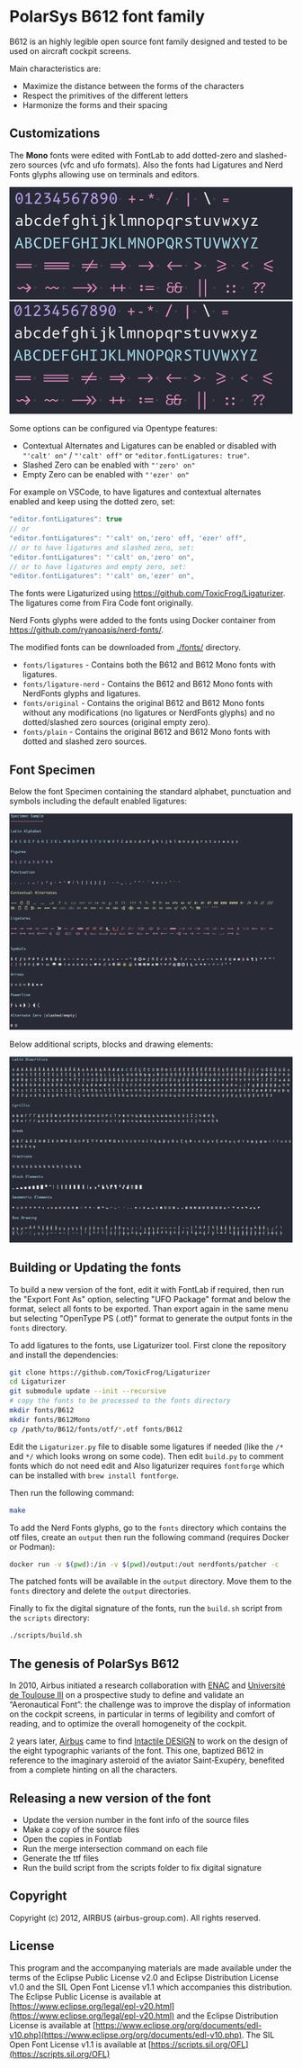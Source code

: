 # PolarSys B612 font family

B612 is an highly legible open source font family designed and tested to be used on aircraft cockpit screens.

Main characteristics are:

- Maximize the distance between the forms of the characters
- Respect the primitives of the different letters
- Harmonize the forms and their spacing

## Customizations

The **Mono** fonts were edited with FontLab to add dotted-zero and slashed-zero sources (vfc and ufo formats). Also the fonts had Ligatures and Nerd Fonts glyphs allowing use on terminals and editors.

![Dotted](./img/Dotted.png)
![Slashed](./img/Slashed.png)

Some options can be configured via Opentype features:

- Contextual Alternates and Ligatures can be enabled or disabled with `"'calt' on"` / `"'calt' off"` or `"editor.fontLigatures: true"`.
- Slashed Zero can be enabled with `"'zero' on"`
- Empty Zero can be enabled with `"'ezer' on"`

For example on VSCode, to have ligatures and contextual alternates enabled and keep using the dotted zero, set:

```javascript
"editor.fontLigatures": true
// or
"editor.fontLigatures": "'calt' on,'zero' off, 'ezer' off",
// or to have ligatures and slashed zero, set:
"editor.fontLigatures": "'calt' on,'zero' on",
// or to have ligatures and empty zero, set:
"editor.fontLigatures": "'calt' on,'ezer' on",
```

The fonts were Ligaturized using <https://github.com/ToxicFrog/Ligaturizer>. The ligatures come from Fira Code font originally.

Nerd Fonts glyphs were added to the fonts using Docker container from <https://github.com/ryanoasis/nerd-fonts/>.

The modified fonts can be downloaded from [./fonts/](./fonts/) directory.

- `fonts/ligatures` - Contains both the B612 and B612 Mono fonts with ligatures.
- `fonts/ligature-nerd` - Contains the B612 and B612 Mono fonts with NerdFonts glyphs and ligatures.
- `fonts/original` - Contains the original B612 and B612 Mono fonts without any modifications (no ligatures or NerdFonts glyphs) and no dotted/slashed zero sources (original empty zero).
- `fonts/plain` - Contains the original B612 and B612 Mono fonts with dotted and slashed zero sources.

## Font Specimen

Below the font Specimen containing the standard alphabet, punctuation and symbols including the default enabled ligatures:

![Specimen_1](./img/Specimen_1.png)

Below additional scripts, blocks and drawing elements:

![Specimen_2](./img/Specimen_2.png)

## Building or Updating the fonts

To build a new version of the font, edit it with FontLab if required, then run the "Export Font As" option, selecting "UFO Package" format and below the format, select all fonts to be exported. Than export again in the same menu but selecting "OpenType PS (.otf)" format to generate the output fonts in the `fonts` directory.

To add ligatures to the fonts, use Ligaturizer tool. First clone the repository and install the dependencies:

```bash
git clone https://github.com/ToxicFrog/Ligaturizer
cd Ligaturizer
git submodule update --init --recursive
# copy the fonts to be processed to the fonts directory
mkdir fonts/B612
mkdir fonts/B612Mono
cp /path/to/B612/fonts/otf/*.otf fonts/B612
```

Edit the `Ligaturizer.py` file to disable some ligatures if needed (like the `/*` and `*/` which looks wrong on some code). Then edit `build.py` to comment fonts which do not need edit and  Also ligaturizer requires `fontforge` which can be installed with `brew install fontforge`.

Then run the following command:

```bash
make
```

To add the Nerd Fonts glyphs, go to the `fonts` directory which contains the otf files, create an `output` then run the following command (requires Docker or Podman):

```bash
docker run -v $(pwd):/in -v $(pwd)/output:/out nerdfonts/patcher -c
```

The patched fonts will be available in the `output` directory. Move them to the `fonts` directory and delete the `output` directories.

Finally to fix the digital signature of the fonts, run the `build.sh` script from the `scripts` directory:

```bash
./scripts/build.sh
```

## The genesis of PolarSys B612

In 2010, Airbus initiated a research collaboration with [ENAC](http://www.enac.fr) and [Université de Toulouse III](http://www.univ-tlse3.fr/) on a prospective study to define and validate an “Aeronautical Font”: the challenge was to improve the display of information on the cockpit screens, in particular in terms of legibility and comfort of reading, and to optimize the overall homogeneity of the cockpit.

2 years later, [Airbus](https://www.airbus.com) came to find [Intactile DESIGN](https://intactile.com) to work on the design of the eight typographic variants of the font. This one, baptized B612 in reference to the imaginary asteroid of the aviator Saint‑Exupéry, benefited from a complete hinting on all the characters.

## Releasing a new version of the font

- Update the version number in the font info of the source files
- Make a copy of the source files
- Open the copies in Fontlab
- Run the merge intersection command on each file
- Generate the ttf files
- Run the build script from the scripts folder to fix digital signature

## Copyright

Copyright (c) 2012, AIRBUS (airbus-group.com). All rights reserved.

## License

This program and the accompanying materials are made available under the terms of the Eclipse Public License v2.0 and Eclipse Distribution License v1.0 and the SIL Open Font License v1.1 which accompanies this distribution. The Eclipse Public License is available at [https://www.eclipse.org/legal/epl-v20.html](https://www.eclipse.org/legal/epl-v20.html) and the Eclipse Distribution License is available at [https://www.eclipse.org/org/documents/edl-v10.php](https://www.eclipse.org/org/documents/edl-v10.php). The SIL Open Font License v1.1 is available at [https://scripts.sil.org/OFL](https://scripts.sil.org/OFL)
